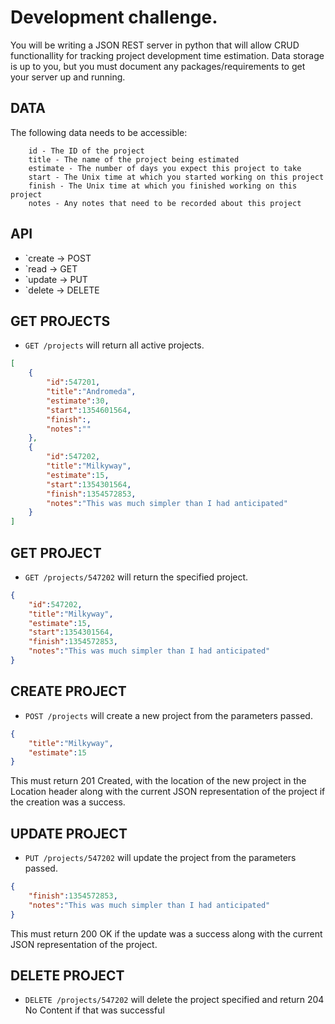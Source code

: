 Development challenge. 
======================

You will be writing a JSON REST server in python that will allow CRUD functionallity for tracking project development time estimation. Data storage is up to you, but you must document any packages/requirements to get your server up and running.

DATA
----

The following data needs to be accessible:
```
    id - The ID of the project
    title - The name of the project being estimated
    estimate - The number of days you expect this project to take
    start - The Unix time at which you started working on this project
    finish - The Unix time at which you finished working on this project
    notes - Any notes that need to be recorded about this project
```

API
---

* `create → POST
* `read → GET 
* `update → PUT
* `delete → DELETE

GET PROJECTS
------------

* `GET /projects` will return all active projects.
    
```json    
[ 
    {
        "id":547201,
        "title":"Andromeda",
        "estimate":30,
        "start":1354601564,
        "finish":,
        "notes":""
    },
    {
        "id":547202,
        "title":"Milkyway",
        "estimate":15,
        "start":1354301564,
        "finish":1354572853,
        "notes":"This was much simpler than I had anticipated"
    }
]
```
    
GET PROJECT
-----------

* `GET /projects/547202` will return the specified project.

```json    
{
    "id":547202,
    "title":"Milkyway",
    "estimate":15,
    "start":1354301564,
    "finish":1354572853,
    "notes":"This was much simpler than I had anticipated"
}
```
    
CREATE PROJECT
--------------

* `POST /projects` will create a new project from the parameters passed.

```json    
{
    "title":"Milkyway",
    "estimate":15
}
```
    
This must return 201 Created, with the location of the new project in the Location header along with the current JSON representation of the project if the creation was a success.
    
    
UPDATE PROJECT
--------------

* `PUT /projects/547202` will update the project from the parameters passed.

```json    
{
    "finish":1354572853,
    "notes":"This was much simpler than I had anticipated"
}
```
    
This must return 200 OK if the update was a success along with the current JSON representation of the project.

    
DELETE PROJECT
--------------
    
* `DELETE /projects/547202` will delete the project specified and return 204 No Content if that was successful
